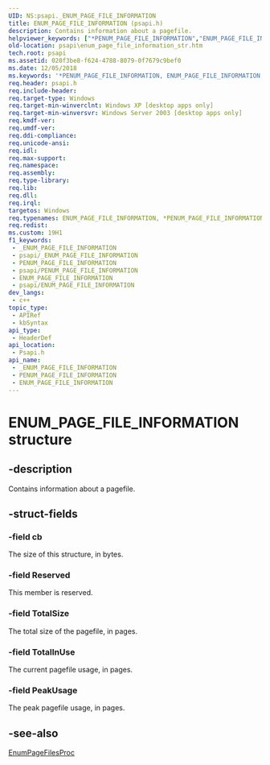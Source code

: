 ```yaml
---
UID: NS:psapi._ENUM_PAGE_FILE_INFORMATION
title: ENUM_PAGE_FILE_INFORMATION (psapi.h)
description: Contains information about a pagefile.
helpviewer_keywords: ["*PENUM_PAGE_FILE_INFORMATION","ENUM_PAGE_FILE_INFORMATION","ENUM_PAGE_FILE_INFORMATION structure [PSAPI]","PENUM_PAGE_FILE_INFORMATION","PENUM_PAGE_FILE_INFORMATION structure pointer [PSAPI]","_win32_enum_page_file_information_str","base.enum_page_file_information_str","psapi.enum_page_file_information_str","psapi/ENUM_PAGE_FILE_INFORMATION","psapi/PENUM_PAGE_FILE_INFORMATION"]
old-location: psapi\enum_page_file_information_str.htm
tech.root: psapi
ms.assetid: 020f3be8-f624-4788-8079-0f7679c9bef0
ms.date: 12/05/2018
ms.keywords: '*PENUM_PAGE_FILE_INFORMATION, ENUM_PAGE_FILE_INFORMATION, ENUM_PAGE_FILE_INFORMATION structure [PSAPI], PENUM_PAGE_FILE_INFORMATION, PENUM_PAGE_FILE_INFORMATION structure pointer [PSAPI], _win32_enum_page_file_information_str, base.enum_page_file_information_str, psapi.enum_page_file_information_str, psapi/ENUM_PAGE_FILE_INFORMATION, psapi/PENUM_PAGE_FILE_INFORMATION'
req.header: psapi.h
req.include-header: 
req.target-type: Windows
req.target-min-winverclnt: Windows XP [desktop apps only]
req.target-min-winversvr: Windows Server 2003 [desktop apps only]
req.kmdf-ver: 
req.umdf-ver: 
req.ddi-compliance: 
req.unicode-ansi: 
req.idl: 
req.max-support: 
req.namespace: 
req.assembly: 
req.type-library: 
req.lib: 
req.dll: 
req.irql: 
targetos: Windows
req.typenames: ENUM_PAGE_FILE_INFORMATION, *PENUM_PAGE_FILE_INFORMATION
req.redist: 
ms.custom: 19H1
f1_keywords:
 - _ENUM_PAGE_FILE_INFORMATION
 - psapi/_ENUM_PAGE_FILE_INFORMATION
 - PENUM_PAGE_FILE_INFORMATION
 - psapi/PENUM_PAGE_FILE_INFORMATION
 - ENUM_PAGE_FILE_INFORMATION
 - psapi/ENUM_PAGE_FILE_INFORMATION
dev_langs:
 - c++
topic_type:
 - APIRef
 - kbSyntax
api_type:
 - HeaderDef
api_location:
 - Psapi.h
api_name:
 - _ENUM_PAGE_FILE_INFORMATION
 - PENUM_PAGE_FILE_INFORMATION
 - ENUM_PAGE_FILE_INFORMATION
---
```


# ENUM_PAGE_FILE_INFORMATION structure


## -description

Contains information about a pagefile.

## -struct-fields

### -field cb

The size of this structure, in bytes.

### -field Reserved

This member is reserved.

### -field TotalSize

The total size of the pagefile, in pages.

### -field TotalInUse

The current pagefile usage, in pages.

### -field PeakUsage

The peak pagefile usage, in pages.

## -see-also

<a href="/windows/desktop/api/psapi/nc-psapi-penum_page_file_callbacka">EnumPageFilesProc</a>

